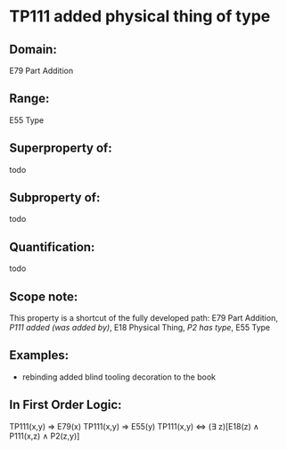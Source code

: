 # TP111 added physical thing of type

## Domain: 

E79 Part Addition

## Range: 

E55 Type

## Superproperty of: 

todo

## Subproperty of: 

todo

## Quantification: 

todo

## Scope note: 

This property is a shortcut of the fully developed path: E79 Part Addition, _P111 added (was added by)_, E18 Physical Thing, _P2 has type_, E55 Type

## Examples: 

* rebinding added blind tooling decoration to the book

## In First Order Logic: 

TP111(x,y) ⇒ E79(x)
TP111(x,y) ⇒ E55(y)
TP111(x,y) ⇔ (∃ z)[E18(z) ∧ P111(x,z) ∧ P2(z,y)]

